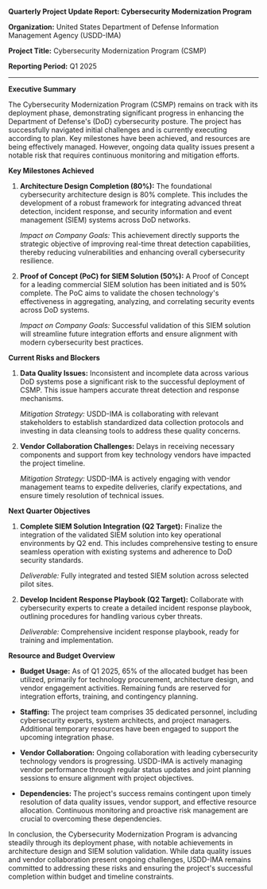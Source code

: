 **Quarterly Project Update Report: Cybersecurity Modernization Program**

**Organization:** United States Department of Defense Information Management Agency (USDD-IMA)

**Project Title:** Cybersecurity Modernization Program (CSMP)

**Reporting Period:** Q1 2025

---

**Executive Summary**

The Cybersecurity Modernization Program (CSMP) remains on track with its deployment phase, demonstrating significant progress in enhancing the Department of Defense's (DoD) cybersecurity posture. The project has successfully navigated initial challenges and is currently executing according to plan. Key milestones have been achieved, and resources are being effectively managed. However, ongoing data quality issues present a notable risk that requires continuous monitoring and mitigation efforts.

**Key Milestones Achieved**

1. **Architecture Design Completion (80%):** The foundational cybersecurity architecture design is 80% complete. This includes the development of a robust framework for integrating advanced threat detection, incident response, and security information and event management (SIEM) systems across DoD networks.

   *Impact on Company Goals:* This achievement directly supports the strategic objective of improving real-time threat detection capabilities, thereby reducing vulnerabilities and enhancing overall cybersecurity resilience.

2. **Proof of Concept (PoC) for SIEM Solution (50%):** A Proof of Concept for a leading commercial SIEM solution has been initiated and is 50% complete. The PoC aims to validate the chosen technology's effectiveness in aggregating, analyzing, and correlating security events across DoD systems.

   *Impact on Company Goals:* Successful validation of this SIEM solution will streamline future integration efforts and ensure alignment with modern cybersecurity best practices.

**Current Risks and Blockers**

1. **Data Quality Issues:** Inconsistent and incomplete data across various DoD systems pose a significant risk to the successful deployment of CSMP. This issue hampers accurate threat detection and response mechanisms.

   *Mitigation Strategy:* USDD-IMA is collaborating with relevant stakeholders to establish standardized data collection protocols and investing in data cleansing tools to address these quality concerns.

2. **Vendor Collaboration Challenges:** Delays in receiving necessary components and support from key technology vendors have impacted the project timeline.

   *Mitigation Strategy:* USDD-IMA is actively engaging with vendor management teams to expedite deliveries, clarify expectations, and ensure timely resolution of technical issues.

**Next Quarter Objectives**

1. **Complete SIEM Solution Integration (Q2 Target):** Finalize the integration of the validated SIEM solution into key operational environments by Q2 end. This includes comprehensive testing to ensure seamless operation with existing systems and adherence to DoD security standards.

   *Deliverable:* Fully integrated and tested SIEM solution across selected pilot sites.

2. **Develop Incident Response Playbook (Q2 Target):** Collaborate with cybersecurity experts to create a detailed incident response playbook, outlining procedures for handling various cyber threats.

   *Deliverable:* Comprehensive incident response playbook, ready for training and implementation.

**Resource and Budget Overview**

- **Budget Usage:** As of Q1 2025, 65% of the allocated budget has been utilized, primarily for technology procurement, architecture design, and vendor engagement activities. Remaining funds are reserved for integration efforts, training, and contingency planning.

- **Staffing:** The project team comprises 35 dedicated personnel, including cybersecurity experts, system architects, and project managers. Additional temporary resources have been engaged to support the upcoming integration phase.

- **Vendor Collaboration:** Ongoing collaboration with leading cybersecurity technology vendors is progressing. USDD-IMA is actively managing vendor performance through regular status updates and joint planning sessions to ensure alignment with project objectives.

- **Dependencies:** The project's success remains contingent upon timely resolution of data quality issues, vendor support, and effective resource allocation. Continuous monitoring and proactive risk management are crucial to overcoming these dependencies.

In conclusion, the Cybersecurity Modernization Program is advancing steadily through its deployment phase, with notable achievements in architecture design and SIEM solution validation. While data quality issues and vendor collaboration present ongoing challenges, USDD-IMA remains committed to addressing these risks and ensuring the project's successful completion within budget and timeline constraints.